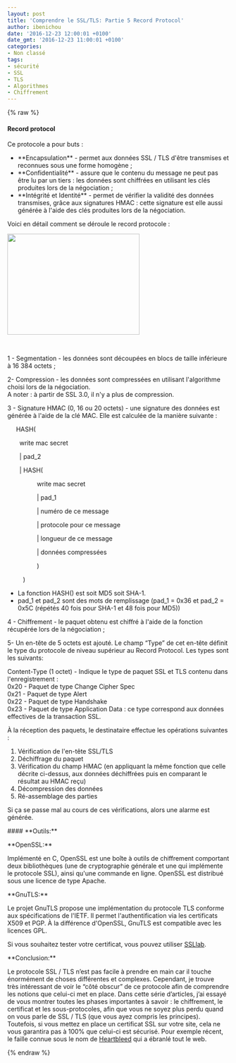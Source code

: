 ```yaml
---
layout: post
title: 'Comprendre le SSL/TLS: Partie 5 Record Protocol'
author: ibenichou
date: '2016-12-23 12:00:01 +0100'
date_gmt: '2016-12-23 11:00:01 +0100'
categories:
- Non classé
tags:
- sécurité
- SSL
- TLS
- Algorithmes
- Chiffrement
---
```

{% raw %}
#### **Record protocol**
<p><span style="font-weight: 400;">Ce protocole a pour buts :</span></p>
<ul>
<li style="font-weight: 400;">**Encapsulation**<span style="font-weight: 400;"> - permet aux données SSL / TLS d'être transmises et reconnues sous une forme homogène ;</span></li>
<li style="font-weight: 400;">**Confidentialité**<span style="font-weight: 400;"> - assure que le contenu du message ne peut pas être lu par un tiers : les données sont chiffrées en utilisant les clés produites lors de la négociation ;</span></li>
<li style="font-weight: 400;">**Intégrité et Identité**<span style="font-weight: 400;"> - permet de vérifier la validité des données transmises, grâce aux signatures HMAC : cette signature est elle aussi générée à l'aide des clés produites lors de la négociation.</span></li>
</ul>
<p><span style="font-weight: 400;">Voici en détail comment se déroule le record protocole :</span></p>
<p><a href="http://blog.eleven-labs.com/wp-content/uploads/2016/12/ssl_intro_fig3.jpg"><img class="size-medium wp-image-2995 aligncenter" src="http://blog.eleven-labs.com/wp-content/uploads/2016/12/ssl_intro_fig3-300x229.jpg" alt="" width="300" height="229" /></a></p>
<p>&nbsp;</p>
<p><span style="font-weight: 400;">1 - Segmentation - les données sont découpées en blocs de taille inférieure à 16 384 octets ;</span></p>
<p><span style="font-weight: 400;">2- Compression - les données sont compressées en utilisant l'algorithme choisi lors de la négociation.<br />
</span><span style="font-weight: 400;">A noter : à partir de SSL 3.0, il n'y a plus de compression.</span></p>
<p><span style="font-weight: 400;">3 - Signature HMAC (0, 16 ou 20 octets) - une signature des données est générée à l'aide de la clé MAC. Elle est calculée de la manière suivante :</span></p>
<p><span style="font-weight: 400;">     HASH(</span></p>
<p><span style="font-weight: 400;">        write mac secret</span></p>
<p><span style="font-weight: 400;">        | pad_2</span></p>
<p><span style="font-weight: 400;">        | HASH(</span></p>
<p><span style="font-weight: 400;">                  write mac secret</span></p>
<p><span style="font-weight: 400;">                  | pad_1</span></p>
<p><span style="font-weight: 400;">                  | numéro de ce message</span></p>
<p><span style="font-weight: 400;">                  | protocole pour ce message</span></p>
<p><span style="font-weight: 400;">                  | longueur de ce message</span></p>
<p><span style="font-weight: 400;">                  | données compressées</span></p>
<p><span style="font-weight: 400;">                  )</span></p>
<p><span style="font-weight: 400;">          )</span></p>
<ul>
<li style="font-weight: 400;"><span style="font-weight: 400;">La fonction HASH() est soit MD5 soit SHA-1.</span></li>
<li style="font-weight: 400;"><span style="font-weight: 400;">pad_1 et pad_2 sont des mots de remplissage (pad_1 = 0x36 et pad_2 = 0x5C (répétés 40 fois pour SHA-1 et 48 fois pour MD5))</span></li>
</ul>
<p><span style="font-weight: 400;">4 - </span><span style="font-weight: 400;">Chiffrement - le paquet obtenu est chiffré à l'aide de la fonction récupérée lors de la négociation ;</span></p>
<p><span style="font-weight: 400;">5- </span><span style="font-weight: 400;">Un en-tête de 5 octets est ajouté. Le champ “Type” de cet en-tête définit le type du protocole de niveau supérieur au Record Protocol. Les types sont les suivants:</span></p>
<p><span style="font-weight: 400;">Content-Type (1 octet) - Indique le type de paquet SSL et TLS contenu dans l'enregistrement :<br />
</span><span style="font-weight: 400;">0x20 - Paquet de type Change Cipher Spec<br />
</span><span style="font-weight: 400;">0x21 - Paquet de type Alert<br />
</span><span style="font-weight: 400;">0x22 - Paquet de type Handshake<br />
</span><span style="font-weight: 400;">0x23 - Paquet de type Application Data : ce type correspond aux données effectives de la transaction SSL.</span></p>
<p><span style="font-weight: 400;">À la réception des paquets, le destinataire effectue les opérations suivantes :</span></p>
<ol>
<li style="font-weight: 400;"><span style="font-weight: 400;">Vérification de l'en-tête SSL/TLS</span></li>
<li style="font-weight: 400;"><span style="font-weight: 400;">Déchiffrage du paquet</span></li>
<li style="font-weight: 400;"><span style="font-weight: 400;">Vérification du champ HMAC (en appliquant la même fonction que celle décrite ci-dessus, aux données déchiffrées puis en comparant le résultat au HMAC reçu)</span></li>
<li style="font-weight: 400;"><span style="font-weight: 400;">Décompression des données</span></li>
<li style="font-weight: 400;"><span style="font-weight: 400;">Ré-assemblage des parties</span></li>
</ol>
<p><span style="font-weight: 400;">Si ça se passe mal au cours de ces vérifications, alors une alarme est générée.</span></p>
#### **Outils:**
<p>**OpenSSL:**</p>
<p><span style="font-weight: 400;">Implémenté en C, OpenSSL est une boîte à outils de chiffrement comportant deux bibliothèques (une de cryptographie générale et une qui implémente le protocole SSL), ainsi qu'une commande en ligne. OpenSSL est distribué sous une licence de type Apache.</span></p>
<p>**GnuTLS:**</p>
<p><span style="font-weight: 400;">Le projet GnuTLS propose une implémentation du protocole TLS conforme aux spécifications de l'IETF. Il permet l'authentification via les certificats X509 et PGP. À la différence d'OpenSSL, GnuTLS est compatible avec les licences GPL.</span></p>
<p><span style="font-weight: 400;">Si vous souhaitez tester votre certificat, vous pouvez utiliser </span><a href="https://www.ssllabs.com/" target="_blank"><span style="font-weight: 400;">SSLlab</span></a><span style="font-weight: 400;">.</span></p>
<p>**Conclusion:**</p>
<p><span style="font-weight: 400;">Le protocole SSL / TLS n’est pas facile à prendre en main car il touche énormément de choses différentes et complexes. Cependant, je trouve très intéressant de voir le “côté obscur” de ce protocole afin de comprendre les notions que celui-ci met en place. Dans cette série d’articles, j’ai essayé de vous montrer toutes les phases importantes à savoir : le chiffrement, le certificat et les sous-protocoles, afin que vous ne soyez plus perdu quand on vous parle de SSL / TLS (que vous ayez compris les principes).</span><br />
<span style="font-weight: 400;">Toutefois, si vous mettez en place un certificat SSL sur votre site, cela ne vous garantira pas à 100% que celui-ci est sécurisé. Pour exemple récent, le faille connue sous le nom de </span><span style="font-weight: 400;"><a href="https://fr.wikipedia.org/wiki/Heartbleed">Heartbleed</a> </span><span style="font-weight: 400;">qui a ébranlé tout le web.</span></p>
{% endraw %}

